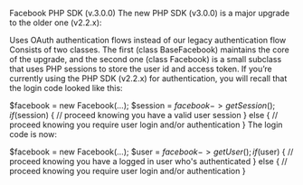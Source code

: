 Facebook PHP SDK (v.3.0.0)
The new PHP SDK (v3.0.0) is a major upgrade to the older one (v2.2.x):

Uses OAuth authentication flows instead of our legacy authentication flow
Consists of two classes. The first (class BaseFacebook) maintains the core of the upgrade, and the second one (class Facebook) is a small subclass that uses PHP sessions to store the user id and access token.
If you’re currently using the PHP SDK (v2.2.x) for authentication, you will recall that the login code looked like this:

 $facebook = new Facebook(…);
 $session = $facebook->getSession();
 if ($session) {
   // proceed knowing you have a valid user session
 } else {
   // proceed knowing you require user login and/or authentication
 }
The login code is now:

 $facebook = new Facebook(…);
 $user = $facebook->getUser();
 if ($user) {
   // proceed knowing you have a logged in user who's authenticated
 } else {
   // proceed knowing you require user login and/or authentication
 }
